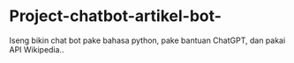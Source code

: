 # Project-chatbot-artikel-bot-
Iseng bikin chat bot pake bahasa python, pake bantuan ChatGPT, dan pakai API Wikipedia..
